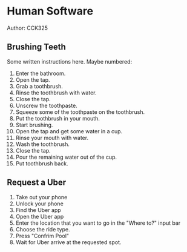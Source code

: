 # Human Software

Author: CCK325
## Brushing Teeth

Some written instructions here. Maybe numbered:

  1. Enter the bathroom.
  2. Open the tap.
  3. Grab a toothbrush.
  4. Rinse the toothbrush with water.
  5. Close the tap.
  6. Unscrew the toothpaste.
  7. Squeeze some of the toothpaste on the toothbrush.
  8. Put the toothbrush in your mouth.
  9. Start brushing.
  10. Open the tap and get some water in a cup.
  11. Rinse your mouth with water.
  12. Wash the toothbrush.
  13. Close the tap.
  14. Pour the remaining water out of the cup.
  15. Put toothbrush back.

## Request a Uber

  1. Take out your phone
  2. Unlock your phone
  3. Find the Uber app
  4. Open the Uber app
  5. Enter the location that you want to go in the "Where to?" input bar
  6. Choose the ride type.
  7. Press "Confrim Pool"
  8. Wait for Uber arrive at the requested spot. 
